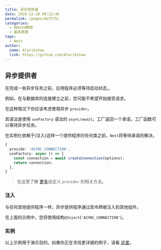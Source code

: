 ```yaml
---
title: 异步提供者
date: 2020-12-20 09:22:46
permalink: /pages/0a7575/
categories:
  - 《Nest》教程
  - 基本原理
tags: 
  - Nest
author: 
  name: Alarikshaw
  link: https://github.com/Alarikshaw
---
```


## 异步提供者

在完成一些异步任务之前，应用程序必须等待启动状态,。

例如，在与数据库的连接建立之前，您可能不希望开始接受请求。 

在这种情况下你应该考虑使用异步 `provider`。

其语法是使用 `useFactory` 语法的 `async/await`。工厂返回一个承诺，工厂函数可以等待异步任务。

在实例化依赖于(注入)这样一个提供程序的任何类之前，`Nest`将等待承诺的解决。

```typescript
{
  provide: 'ASYNC_CONNECTION',
  useFactory: async () => {
    const connection = await createConnection(options);
    return connection;
  },
}
```

> 在这里了解 [更多](https://docs.nestjs.cn/6/fundamentals?id=自定义提供者)自定义 `provider` 的相关方法。

### 注入

与任何其他提供程序一样，异步提供程序通过其令牌被注入到其他组件。

在上面的示例中，您将使用结构`@Inject`(`'ASYNC_CONNECTION'`)。

###  实例

以上示例用于演示目的。如果你正在寻找更详细的例子，请看 [这里](https://docs.nestjs.cn/6/recipes?id=sql-typeorm)。